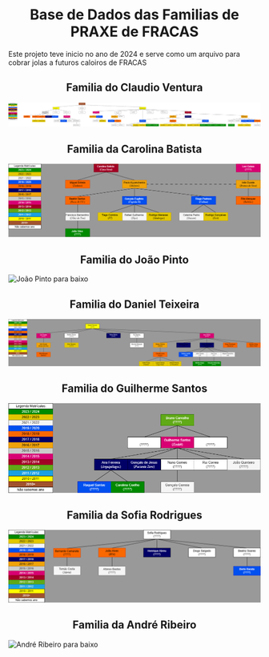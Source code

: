 <h1 align="center"> Base de Dados das Familias de PRAXE de FRACAS </h1>

<t align="center"> Este projeto teve inicio no ano de 2024 e serve como um arquivo para cobrar jolas a futuros caloiros de FRACAS </t>



<h2 align="center"> Familia do Claudio Ventura </h2>

<t align="center"> ![Claudio Ventura para baixo](SVGs/Familia_do_Claudio_Ventura.svg)</t>



<h2 align="center"> Familia da Carolina Batista </h2>

<t align="center"> ![Carolina Batista para baixo](/Familia_da_Carolina_Batista.png)</t>



<h2 align="center"> Familia do João Pinto </h2>

<t align="center"> ![João Pinto para baixo](/Familia_do_João_Pinto.png)</t>



<h2 align="center"> Familia do Daniel Teixeira </h2>

<t align="center"> ![Daniel Teixeira para baixo](/Familia_do_Daniel_Teixeira.png) </t>



<h2 align="center"> Familia do Guilherme Santos </h2>

<t align="center"> ![Guilherme Santos para baixo](/Familia_do_Guilherme_Santos.png) </t>




<h2 align="center"> Familia da Sofia Rodrigues </h2>

<t align="center"> ![Sofia Rodrigues para baixo](/Familia_da_Sofia_Rodrigues.png) </t>




<h2 align="center"> Familia da André Ribeiro </h2>

<t align="center"> ![André Ribeiro para baixo](/Familia_do_André_Ribeiro.png) </t>
